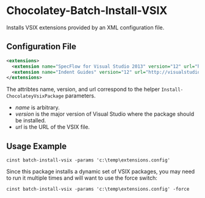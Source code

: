 Chocolatey-Batch-Install-VSIX
=============================

Installs VSIX extensions provided by an XML configuration file.

Configuration File
-------------------

```xml
<extensions>
  <extension name="SpecFlow for Visual Studio 2013" version="12" url="http://visualstudiogallery.msdn.microsoft.com/90ac3587-7466-4155-b591-2cd4cc4401bc/file/112721/3/TechTalk.SpecFlow.Vs2013Integration.vsix" />
  <extension name="Indent Guides" version="12" url="http://visualstudiogallery.msdn.microsoft.com/e792686d-542b-474a-8c55-630980e72c30/file/48932/19/IndentGuide%20v14.vsix" /> 
</extensions>
```

The attribtes name, version, and url correspond to the helper `Install-ChocolateyVsixPackage` parameters.
* _name_ is arbitrary.
* _version_ is the major version of Visual Studio where the 
package should be installed.
* _url_ is the URL of the VSIX file.


Usage Example
----- 
```
cinst batch-install-vsix -params 'c:\temp\extensions.config' 
```

Since this package installs a dynamic set of VSIX packages, you may need to run it multiple times and will want to use the force switch:
```
cinst batch-install-vsix -params 'c:\temp\extensions.config' -force
```

